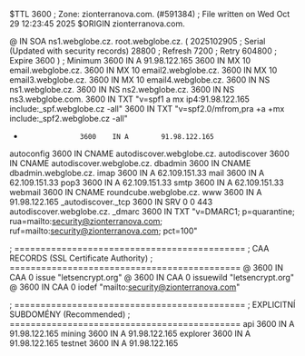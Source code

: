$TTL 3600
; Zone: zionterranova.com. (#591384)
; File written on Wed Oct 29 12:23:45 2025
$ORIGIN zionterranova.com.

@	IN SOA	ns1.webglobe.cz. root.webglobe.cz. (
	2025102905	  ; Serial (Updated with security records)
	28800     	  ; Refresh
	7200      	  ; Retry
	604800    	  ; Expire
	3600      	) ; Minimum
                   	3600	IN A    	91.98.122.165
                   	3600	IN MX   	10 email.webglobe.cz.
                   	3600	IN MX   	10 email2.webglobe.cz.
                   	3600	IN MX   	10 email3.webglobe.cz.
                   	3600	IN MX   	10 email4.webglobe.cz.
                   	3600	IN NS   	ns1.webglobe.cz.
                   	3600	IN NS   	ns2.webglobe.cz.
                   	3600	IN NS   	ns3.webglobe.com.
                   	3600	IN TXT  	"v=spf1 a mx ip4:91.98.122.165 include:_spf.webglobe.cz -all"
                   	3600	IN TXT  	"v=spf2.0/mfrom,pra +a +mx include:_spf2.webglobe.cz -all"
*                  	3600	IN A    	91.98.122.165
autoconfig         	3600	IN CNAME	autodiscover.webglobe.cz.
autodiscover       	3600	IN CNAME	autodiscover.webglobe.cz.
dbadmin            	3600	IN CNAME	dbadmin.webglobe.cz.
imap               	3600	IN A    	62.109.151.33
mail               	3600	IN A    	62.109.151.33
pop3               	3600	IN A    	62.109.151.33
smtp               	3600	IN A    	62.109.151.33
webmail            	3600	IN CNAME	roundcube.webglobe.cz.
www                	3600	IN A    	91.98.122.165
_autodiscover._tcp 	3600	IN SRV  	0 0 443 autodiscover.webglobe.cz.
_dmarc             	3600	IN TXT  	"v=DMARC1; p=quarantine; rua=mailto:security@zionterranova.com; ruf=mailto:security@zionterranova.com; pct=100"

; ============================================
; CAA RECORDS (SSL Certificate Authority)
; ============================================
@                  	3600	IN CAA  	0 issue "letsencrypt.org"
@                  	3600	IN CAA  	0 issuewild "letsencrypt.org"
@                  	3600	IN CAA  	0 iodef "mailto:security@zionterranova.com"

; ============================================
; EXPLICITNÍ SUBDOMÉNY (Recommended)
; ============================================
api                	3600	IN A    	91.98.122.165
mining             	3600	IN A    	91.98.122.165
explorer           	3600	IN A    	91.98.122.165
testnet            	3600	IN A    	91.98.122.165

